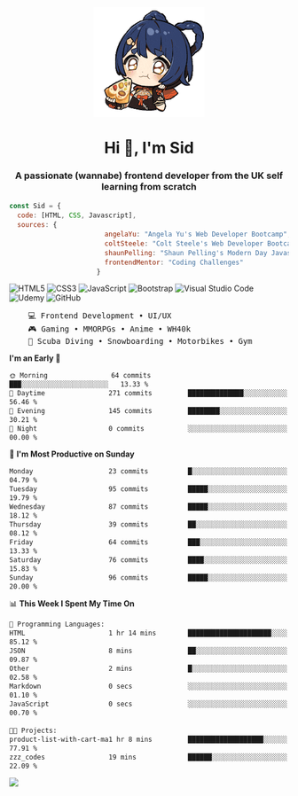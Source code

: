 <p align="center">
<img align="center" src="imgs/HuTaoPizza.gif" alt="Logo">
</p>
<h1 align="center">Hi 👋, I'm Sid</h1>
<h3 align="center">A passionate (wannabe) frontend developer from the UK self learning from scratch</h3>


```javascript
const Sid = {
  code: [HTML, CSS, Javascript],
  sources: {
                        angelaYu: "Angela Yu's Web Developer Bootcamp",
                        coltSteele: "Colt Steele's Web Developer Bootcamp",
                        shaunPelling: "Shaun Pelling's Modern Day Javascript",
                        frontendMentor: "Coding Challenges"
                      }
```

![HTML5](https://img.shields.io/badge/html5-%23E34F26.svg?style=for-the-badge&logo=html5&logoColor=white)
![CSS3](https://img.shields.io/badge/css3-%231572B6.svg?style=for-the-badge&logo=css3&logoColor=white)
![JavaScript](https://img.shields.io/badge/javascript-%23323330.svg?style=for-the-badge&logo=javascript&logoColor=%23F7DF1E)
![Bootstrap](https://img.shields.io/badge/bootstrap-%238511FA.svg?style=for-the-badge&logo=bootstrap&logoColor=white)
![Visual Studio Code](https://img.shields.io/badge/Visual%20Studio%20Code-0078d7.svg?style=for-the-badge&logo=visual-studio-code&logoColor=white)
![Udemy](https://img.shields.io/badge/Udemy-A435F0?style=for-the-badge&logo=Udemy&logoColor=white)
![GitHub](https://img.shields.io/badge/github-%23121011.svg?style=for-the-badge&logo=github&logoColor=white)

<pre>
    💻 Frontend Development • UI/UX 
    🎮 Gaming • MMORPGs • Anime • WH40k
    💪 Scuba Diving • Snowboarding • Motorbikes • Gym
</pre>

<!--START_SECTION:waka-->
**I'm an Early 🐤** 

```text
🌞 Morning                64 commits          ███░░░░░░░░░░░░░░░░░░░░░░   13.33 % 
🌆 Daytime                271 commits         ██████████████░░░░░░░░░░░   56.46 % 
🌃 Evening                145 commits         ████████░░░░░░░░░░░░░░░░░   30.21 % 
🌙 Night                  0 commits           ░░░░░░░░░░░░░░░░░░░░░░░░░   00.00 % 
```
📅 **I'm Most Productive on Sunday** 

```text
Monday                   23 commits          █░░░░░░░░░░░░░░░░░░░░░░░░   04.79 % 
Tuesday                  95 commits          █████░░░░░░░░░░░░░░░░░░░░   19.79 % 
Wednesday                87 commits          █████░░░░░░░░░░░░░░░░░░░░   18.12 % 
Thursday                 39 commits          ██░░░░░░░░░░░░░░░░░░░░░░░   08.12 % 
Friday                   64 commits          ███░░░░░░░░░░░░░░░░░░░░░░   13.33 % 
Saturday                 76 commits          ████░░░░░░░░░░░░░░░░░░░░░   15.83 % 
Sunday                   96 commits          █████░░░░░░░░░░░░░░░░░░░░   20.00 % 
```


📊 **This Week I Spent My Time On** 

```text
💬 Programming Languages: 
HTML                     1 hr 14 mins        █████████████████████░░░░   85.12 % 
JSON                     8 mins              ██░░░░░░░░░░░░░░░░░░░░░░░   09.87 % 
Other                    2 mins              █░░░░░░░░░░░░░░░░░░░░░░░░   02.58 % 
Markdown                 0 secs              ░░░░░░░░░░░░░░░░░░░░░░░░░   01.10 % 
JavaScript               0 secs              ░░░░░░░░░░░░░░░░░░░░░░░░░   00.70 % 

🐱‍💻 Projects: 
product-list-with-cart-ma1 hr 8 mins         ███████████████████░░░░░░   77.91 % 
zzz_codes                19 mins             ██████░░░░░░░░░░░░░░░░░░░   22.09 % 
```


<!--END_SECTION:waka-->

<a href="">![](https://komarev.com/ghpvc/?username=sedaryildirim&style=for-the-badge)</a>
